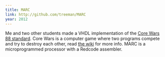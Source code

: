 ```yaml
---
title: MARC
link: http://github.com/treeman/MARC
year: 2012
---
```


Me and two other students made a VHDL implementation of the [Core Wars 88 standard][corewars88]. Core Wars is a computer game where two programs compete and try to destroy each other, read [the wiki][corewarswiki] for more info. MARC is a microprogrammed processor with a Redcode assembler.

[corewarswiki]: http://en.wikipedia.org/wiki/Core_War "Core War"
[corewars88]: http://corewar.co.uk/icws88.txt "The Core Wars 88 standard"

